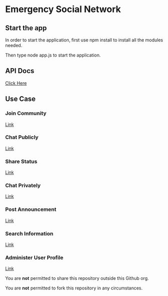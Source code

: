# Emergency Social Network

## Start the app

In order to start the application, first use npm install to install all the modules needed.

Then type node app.js to start the application.

## API Docs

[Click Here](http://docs.tl2.apiary.io)

## Use Case

### Join Community
[Link](https://docs.google.com/document/u/1/d/1iv8Qrkkptpvzl-RGW8jCCVs3WFx8mJi0uY9rynMY6LU/edit?usp=sharing)

### Chat Publicly
[Link](https://docs.google.com/document/d/1ZS1adqgMCLtINt3YbtIRnLsNOIO-8n87Hly3HAknTAk/edit)

### Share Status
[Link](https://docs.google.com/document/d/1FHWoeYACVHNKtzCFw7E8y5bP-j0nYiP-WuQMmP-CMfM/edit)

### Chat Privately
[Link](https://docs.google.com/document/d/14VyXGrvBfo90DNq6EnFL9NidOA_53GXM9lZBu9j5HsM/edit)

### Post Announcement
[Link](https://docs.google.com/document/u/1/d/1VWoL84Vm3MrPE0umo1V_I-qRuwMSQg0oGyi7FO1CA1U/edit?usp=sharing)

### Search Information
[Link](https://docs.google.com/document/d/1eDP5QR5CPPIj9vb3HA-tro8dRf6yt0zokdkOx0KTN7k/edit)

### Administer User Profile
[Link](https://docs.google.com/document/d/1eDP5QR5CPPIj9vb3HA-tro8dRf6yt0zokdkOx0KTN7k/edit)


You are **not** permitted to share this repository outside this Github org. 

You are **not** permitted to fork this repository in any circumstances.

